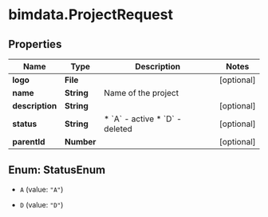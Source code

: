 # bimdata.ProjectRequest

## Properties

Name | Type | Description | Notes
------------ | ------------- | ------------- | -------------
**logo** | **File** |  | [optional] 
**name** | **String** | Name of the project | 
**description** | **String** |  | [optional] 
**status** | **String** | * &#x60;A&#x60; - active * &#x60;D&#x60; - deleted | [optional] 
**parentId** | **Number** |  | [optional] 



## Enum: StatusEnum


* `A` (value: `"A"`)

* `D` (value: `"D"`)




